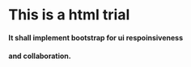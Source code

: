 # This is a html trial 

#### It shall implement bootstrap for ui respoinsiveness

#### and collaboration.


